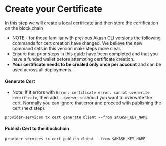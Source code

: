 # Create your Certificate

In this step we will create a local certificate and then store the certification on the block chain

* NOTE - for those familiar with previous Akash CLI versions the following commands for cert creation have changed. We believe the new command sets in this version make steps more clear.
* Ensure that prior steps in this guide have been completed and that you have a funded wallet before attempting certificate creation.
* **Your certificate needs to be created only once per account** and can be used across all deployments.

#### Generate Cert

* Note: If it errors with `Error: certificate error: cannot overwrite certificate`, then add `--overwrite` should you want to overwrite the cert. Normally you can ignore that error and proceed with publishing the cert (next step).

```
provider-services tx cert generate client --from $AKASH_KEY_NAME
```

#### Publish Cert to the Blockchain

```
provider-services tx cert publish client --from $AKASH_KEY_NAME
```
